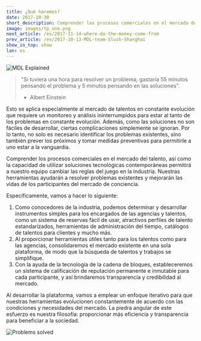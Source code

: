```yaml
---
title: ¿Qué haremos?
date: 2017-10-30
short_description: Comprender los procesos comerciales en el mercado del talento
image: images/tp_one.png
next_article: /es/2017-11-14-where-do-the-money-come-from
prev_article: /es/2017-10-13-MDL-team-Slush-Shanghai
show_in_top: show
lan: es
---
```



![MDL Explained](https://gateway.ipfs.io/ipfs/QmVqUgtsLLuUmLfEJSpejr36LFmSpnGsBLVKVj28tCkege/MDL%20Explained.jpg)

> "Si tuviera una hora para resolver un problema, gastaría 55 minutos pensando el problema y 5 minutos pensando en las soluciones".
> - Albert Einstein

Esto se aplica especialmente al mercado de talentos en constante evolución que requiere un monitoreo y análisis ininterrumpidos para estar al tanto de los problemas en constante evolución. Además, como las soluciones no son fáciles de desarrollar, ciertas complicaciones simplemente se ignoran. Por lo tanto, no solo es necesario identificar los problemas existentes, sino también prever los próximos y tomar medidas preventivas para permitirle a uno estar a la vanguardia.

Comprender los procesos comerciales en el mercado del talento, así como la capacidad de utilizar soluciones tecnológicas contemporáneas permitirá a nuestro equipo cambiar las reglas del juego en la industria. Nuestras herramientas ayudarán a resolver problemas existentes y mejorarán las vidas de los participantes del mercado de conciencia.

Específicamente, vamos a hacer lo siguiente:

1. Como conocedores de la industria, podemos determinar y desarrollar instrumentos simples para los encargados de las agencias y talentos, como un sistema de reservas fácil de usar, atractivos perfiles de talento estandarizados, herramientas de administración del tiempo, catálogos de talentos para clientes y mucho más.
2. Al proporcionar herramientas útiles tanto para los talentos como para las agencias, consolidaremos el mercado existente en una sola plataforma, de modo que la búsqueda de talentos y trabajos se simplifique.
3. Con la ayuda de la tecnología de la cadena de bloques, estableceremos un sistema de calificación de reputación permanente e inmutable para cada participante, y así brindaremos transparencia y credibilidad al mercado.

Al desarrollar la plataforma, vamos a emplear un enfoque iterativo para que nuestras herramientas evolucionen constantemente de acuerdo con las condiciones y necesidades del mercado. La piedra angular de este esfuerzo es nuestra filosofía: proporcionar más eficiencia y transparencia para beneficiar a la sociedad.


![Problems solved](https://gateway.ipfs.io/ipfs/Qmes4y4RJ2LQot6i3sYoc2QDyhxs4RqHEMHVQBEfjs8V5q/Market%20problems%20solved.jpg)
